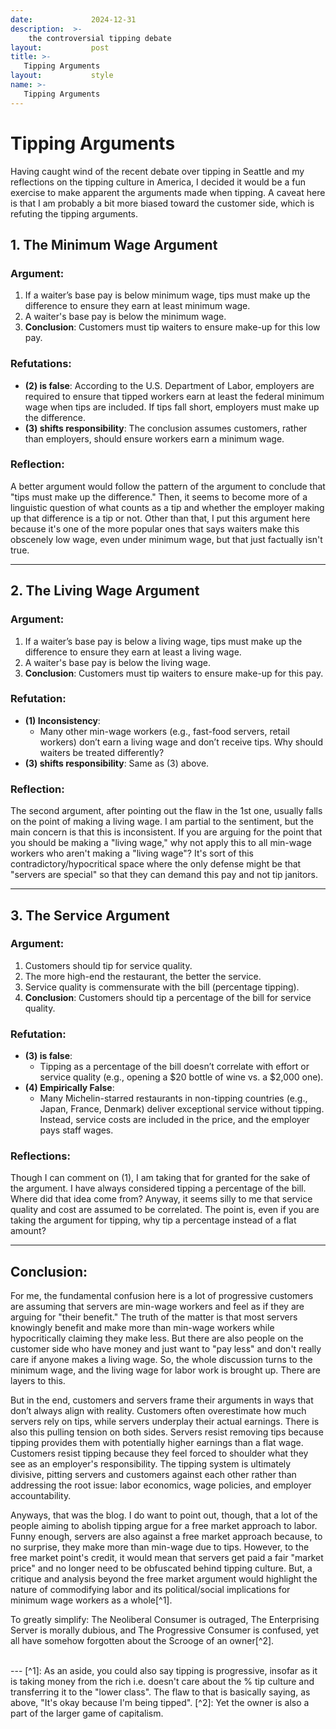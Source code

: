 ```yaml
---
date:             2024-12-31
description:  >-
    the controversial tipping debate
layout:           post
title: >-
   Tipping Arguments
layout:           style
name: >-
   Tipping Arguments
---
```


# Tipping Arguments

Having caught wind of the recent debate over tipping in Seattle and my reflections on the tipping culture in America, I decided it would be a fun exercise to make apparent the arguments made when tipping. A caveat here is that I am probably a bit more biased toward the customer side, which is refuting the tipping arguments.

## 1. The Minimum Wage Argument
### Argument:
1. If a waiter’s base pay is below minimum wage, tips must make up the difference to ensure they earn at least minimum wage.
2. A waiter's base pay is below the minimum wage.
3. **Conclusion**: Customers must tip waiters to ensure make-up for this low pay.

### Refutations:
- **(2) is false**: According to the U.S. Department of Labor, employers are required to ensure that tipped workers earn at least the federal minimum wage when tips are included. If tips fall short, employers must make up the difference.
- **(3) shifts responsibility**: The conclusion assumes customers, rather than employers, should ensure workers earn a minimum wage.

### Reflection:
A better argument would follow the pattern of the argument to conclude that "tips must make up the difference." Then, it seems to become more of a linguistic question of what counts as a tip and whether the employer making up that difference is a tip or not. Other than that, I put this argument here because it's one of the more popular ones that says waiters make this obscenely low wage, even under minimum wage, but that just factually isn't true.

---

## 2. The Living Wage Argument
### Argument:
1. If a waiter’s base pay is below a living wage, tips must make up the difference to ensure they earn at least a living wage.
2. A waiter's base pay is below the living wage.
3. **Conclusion**: Customers must tip waiters to ensure make-up for this pay.

### Refutation:
- **(1) Inconsistency**:
  - Many other min-wage workers (e.g., fast-food servers, retail workers) don’t earn a living wage and don’t receive tips. Why should waiters be treated differently?
- **(3) shifts responsibility**: Same as (3) above.

### Reflection:
The second argument, after pointing out the flaw in the 1st one, usually falls on the point of making a living wage. I am partial to the sentiment, but the main concern is that this is inconsistent. If you are arguing for the point that you should be making a "living wage," why not apply this to all min-wage workers who aren't making a "living wage"? It's sort of this contradictory/hypocritical space where the only defense might be that "servers are special" so that they can demand this pay and not tip janitors.

---

## 3. The Service Argument
### Argument:
1. Customers should tip for service quality.
2. The more high-end the restaurant, the better the service.
3. Service quality is commensurate with the bill (percentage tipping).
4. **Conclusion**: Customers should tip a percentage of the bill for service quality.

### Refutation:
- **(3) is false**:
  - Tipping as a percentage of the bill doesn’t correlate with effort or service quality (e.g., opening a $20 bottle of wine vs. a $2,000 one).
- **(4) Empirically False**:
  - Many Michelin-starred restaurants in non-tipping countries (e.g., Japan, France, Denmark) deliver exceptional service without tipping. Instead, service costs are included in the price, and the employer pays staff wages.

### Reflections:
Though I can comment on (1), I am taking that for granted for the sake of the argument. I have always considered tipping a percentage of the bill. Where did that idea come from? Anyway, it seems silly to me that service quality and cost are assumed to be correlated. The point is, even if you are taking the argument for tipping, why tip a percentage instead of a flat amount?

---

## Conclusion:

For me, the fundamental confusion here is a lot of progressive customers are assuming that servers are min-wage workers and feel as if they are arguing for "their benefit." The truth of the matter is that most servers knowingly benefit and make more than min-wage workers while hypocritically claiming they make less. But there are also people on the customer side who have money and just want to "pay less" and don't really care if anyone makes a living wage. So, the whole discussion turns to the minimum wage, and the living wage for labor work is brought up. There are layers to this.

But in the end, customers and servers frame their arguments in ways that don’t always align with reality. Customers often overestimate how much servers rely on tips, while servers underplay their actual earnings. There is also this pulling tension on both sides. Servers resist removing tips because tipping provides them with potentially higher earnings than a flat wage. Customers resist tipping because they feel forced to shoulder what they see as an employer's responsibility. The tipping system is ultimately divisive, pitting servers and customers against each other rather than addressing the root issue: labor economics, wage policies, and employer accountability.

Anyways, that was the blog. I do want to point out, though, that a lot of the people aiming to abolish tipping argue for a free market approach to labor. Funny enough, servers are also against a free market approach because, to no surprise, they make more than min-wage due to tips. However, to the free market point's credit, it would mean that servers get paid a fair "market price" and no longer need to be obfuscated behind tipping culture. But, a critique and analysis beyond the free market argument would highlight the nature of commodifying labor and its political/social implications for minimum wage workers as a whole[^1].

To greatly simplify: The Neoliberal Consumer is outraged, The Enterprising Server is morally dubious, and The Progressive Consumer is confused, yet all have somehow forgotten about the Scrooge of an owner[^2].

<br/>
---
[^1]: As an aside, you could also say tipping is progressive, insofar as it is taking money from the rich i.e. doesn't care about the % tip culture and transferring it to the "lower class". The flaw to that is basically saying, as above, "It's okay because I'm being tipped".
[^2]: Yet the owner is also a part of the larger game of capitalism.
